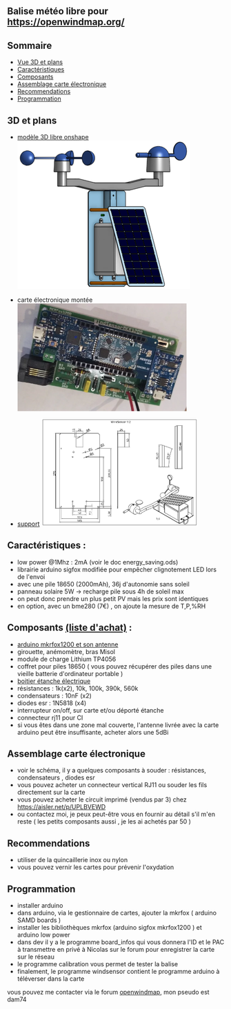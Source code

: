 ## Balise météo libre pour <a href="https://openwindmap.org/">https://openwindmap.org/</a>
## Sommaire
- [Vue 3D et plans](#3d-et-plans)
- [Caractéristiques](#caractéristiques-)
- [Composants](#composants-liste-dachat-)
- [Assemblage carte électronique](#assemblage-carte-électronique)
- [Recommendations](#recommendations)
- [Programmation](#programmation)

## 3D et plans
- <a href="https://cad.onshape.com/documents/6b13ef821e263382372072eb/w/90bcda648e57637a9ae0e956/e/43a202e3448bb59f5c78bd82">modèle 3D libre onshape</a><img src="img/ensemble.png"/> 

- carte électronique montée <img src="img/carte.webp" height="250px"/>

- <a href="https://github.com/dvarrel/WindSensorMKR1200/blob/main/img/support.pdf" target="_blank">support</a> <img src="img/support.png" height="250px"/>

## Caractéristiques :
- low power @1Mhz : 2mA (voir le doc energy_saving.ods)
- librairie arduino sigfox modifiée pour empêcher clignotement LED lors de l'envoi
- avec une pile 18650 (2000mAh), 36j d'autonomie sans soleil
- panneau solaire 5W -> recharge pile sous 4h de soleil max
- on peut donc prendre un plus petit PV mais les prix sont identiques
- en option, avec un bme280 (7€) , on ajoute la mesure de T,P,%RH

## Composants <a href="https://my.aliexpress.com/wishlist/shared.htm?groupId=800000004232261">(liste d'achat)</a> :
- <a href="https://store.arduino.cc/products/arduino-mkr-fox-1200">arduino mkrfox1200 et son antenne</a>
- girouette, anémomètre, bras Misol
- module de charge Lithium TP4056
- coffret pour piles 18650 ( vous pouvez récupérer des piles dans une vieille batterie d'ordinateur portable )
- <a href="https://elec44.fr/eur-ohm/107264-eur-ohm-boite-de-derivation-etanche-ip55-couvercle-avec-vis-14-de-tour-155x110x80-mm-ref-50036-3663752011051.html">boitier étanche électrique</a>
- résistances : 1k(x2), 10k, 100k, 390k, 560k
- condensateurs : 10nF (x2)
- diodes esr : 1N5818 (x4)
- interrupteur on/off, sur carte et/ou déporté étanche
- connecteur rj11 pour CI
- si vous êtes dans une zone mal couverte, l'antenne livrée avec la carte arduino peut être insuffisante, acheter alors une 5dBi

## Assemblage carte électronique
- voir le schéma, il y a quelques composants à souder : résistances, condensateurs , diodes esr
- vous pouvez acheter un connecteur vertical RJ11 ou souder les fils directement sur la carte
- vous pouvez acheter le circuit imprimé (vendus par 3) chez <a href="https://aisler.net/p/UPLBVEWD">https://aisler.net/p/UPLBVEWD</a>
- ou contactez moi, je peux peut-être vous en fournir au détail s'il m'en reste ( les petits composants aussi , je les ai achetés par 50 )

## Recommendations
- utiliser de la quincaillerie inox ou nylon
- vous pouvez vernir les cartes pour prévenir l'oxydation
 
## Programmation
- installer arduino
- dans arduino, via le gestionnaire de cartes, ajouter la mkrfox ( arduino SAMD boards )
- installer les bibliothèques mkrfox (arduino sigfox mkrfox1200 ) et arduino low power
- dans dev il y a le programme board_infos qui vous donnera l'ID et le PAC à transmettre en privé à Nicolas sur le forum pour enregistrer la carte sur le réseau
- le programme calibration vous permet de tester la balise
- finalement, le programme windsensor contient le programme arduino à téléverser dans la carte

vous pouvez me contacter via le forum <a href="https://www.openwindmap.org/">openwindmap</a>, mon pseudo est dam74
